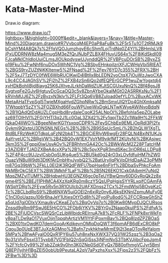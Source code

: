 # Kata-Master-Mind

Draw.io diagram: 

https://www.draw.io/?lightbox=1&highlight=0000ff&edit=_blank&layers=1&nav=1&title=Master-Mind%20Diagram.drawio#R7VvbcqM4EP0aP8aFuBk%2F5r5Tu1OT2tRMJk9bCshYM4A8Qk7s%2FfqVQOJumzhgyE6cShm1LojTrdNq0Z4Yl%2BHmlsLV8jPxUDDRNW8zMa4mug5M3eZfQrJNJbPZLBX4FHuyUS64x%2F8iKdSkdI09FJcaMkIChldloUuiCLmsJIOUkpdyswUJynddQR%2FVBPcuDOrSB%2ByxZSp19Fku%2FwNhf6nuDOx5WhNC1Vg%2BSbyEHnkpiIzriXFJCWHpVbi5RIEAT%2BGS9rvZUZtNjKKItenw5%2FNsad%2F%2Fev76YD7c355%2FRX%2BH%2F5xJ7TzDYC0fWE6WbRUClKwjD4lBtIlx8bLEDN2voCtqX7jOuWzJwoCXAL9c4CC4JAGhSV%2Fj2hZ%2FXB4zSn6iQo2dfEQPErGCPP1wuZwYogxtdj4xyHDkBohIiBjd8iayg25K6JXtyeJLrkhDaWdZUKJtSCGUxuNnQ%2Bf48gsJ8SvgtvqFe2GJv6HgtuyDcGcaOQ3c5v8ZbnAYbeOkaIMGtO2ASRRKsNu%2F1kRVnMUJ6Z%2FzBvzxN3klv%2FLFt3Qq6VB8Zuload0efYLD%2BuxACxWKMetaAHaTFvpSgl5TwjeMXgaHydZGhpNRw%2BmSmxUlQYDo4GhlXmksaM17WtqpbY5zZY%2FOZBXhd66FouWPUxejWxDgkLNTwKWyeAWjNvoBdqN%2B1lQAdQtDdAUZLCgpHbd8rydaleCqoK25ALNpOl%2BefohIa5epZOLabesz69TOIHVl%2FGjYHTl3q2J1Lc0OaL3ZXd2%2Fv1qpjTb2Zc1Wa9H%2FFkWIQkaO4IIWO%2BgeeNlwrKG1YsxqqCDPR%2FeySChbEp9EMLjOpRdl3PI2fxGykmj9QIxtpU3DNSNlLNEGs%2B%2Bi%2B9SSpUc5mLi%2B2hQLW1XgTL8tdBLFRzWeKOTdkpLqFzNI2bk4T%2BGCiERIyW6wgEr28FQLN4BxjN1UKJsAaYryeUC%2BRgVW%2B42BQ0vW1EX7VoYM9vikfMT2KUtvNi%2BKAsjwc3km3S%2Fgppi0iwUsvAOv%2FBRhhmGA42Oc%2BWkWcM2Z28PTatcHMz3AZIDBYTJADZXBeA4cxXPa%2B%2Bc5pyXPgR3mdSKec3riOR6sLLDPq8%2F4P4cc9UJzvlCsbOqSUKg4ue5%2BU5kd0g24rO3xLOvfdfuiHM7hZW0OuazVNBuW9dti3DtKfArDnbHtyJyxbQ2%2BatUryIIqPkVpDHdDaAjZ3oPMNm87Gq39bW%2FkLL0EI2iK3RQdFWFU7bpHse6nFIrf%2BDbaSyPhkcFoAmNkMBrOkC5EXT%2BW3MkhF1LaF%2Bb%2B5N26EKO1Cxk0AjbmH7uNd2MqqZMZylTUMf%2BHqbwHU3EGNZX6gc0pTeUYBwQmv60DGvRoQk2z8xgme4fS%2BEJ11PHMCA4XzXpKRg0m8czY5QsUPqHgjsSYYRLxqifCGAmFAlWSpYDRg%2FEyw5Rv5n3R1OUIcb2UAFXDnss2TCx%2FmdWlsj5BOvpKzCTc%2BCLbdRoS9%2Bd6NXW5uiGOEI2n6xjRz0ny6J6ksEKNnlZpmuMuFv0EC1nCl0oUazpu106r6haJeY1UtiesOtYDd8h%2FyoIPu8odG%2FCCRqwGhShZa5qUd7gjODlxVXmaulkyCKeaEZg%2BqOyVq7o%2B0Kw80MypDJQCURsosZnssd9gRm9PSwJ6E5HjCO%2FOb6jYKV%2BYrGyZNaap0kuIPS%2FdfyA%2BE%2FiUDCVscSWQSrCzLibWlbidcREIrruA7k8%2FcRLF%2FNPk8xrWkFny8paTLDe9aO17VuxOjjnTppqhArtjzVM1IYtFjPoxmBav%2BQq8IzdZPZBOaS%2BX01txOwdKO7demGooArKdikeynOMIqDqQWT3f6pmAFB6dExCRO8kPCqou3p0UpE3BTJuXzAGMno%2Bafn7zykhkhwMrmE9j2t3eaOTovReYalomSMPa%2BfwAFyalO0QxR1PY6iu57uh8nxNxXWX37VQ31W25zqz%2B3qOa29o31zVlvFbsxl3T5yxb87VG1FblQ2nSqGjSss3jNFmNvS3TbKVJjibcFppJqm4%2FYcfcOy99%2Fsb2Zqk9v0hn3K0ZNp0SdOFyQx7B80ofhmgVCJyr5BmIQ8EPj1yjhH1BgZEl50obUb9PeutaLA2qV7aPxzhsXsx%2Fips2z3%2FQbFz%2FBw%3D%3D

